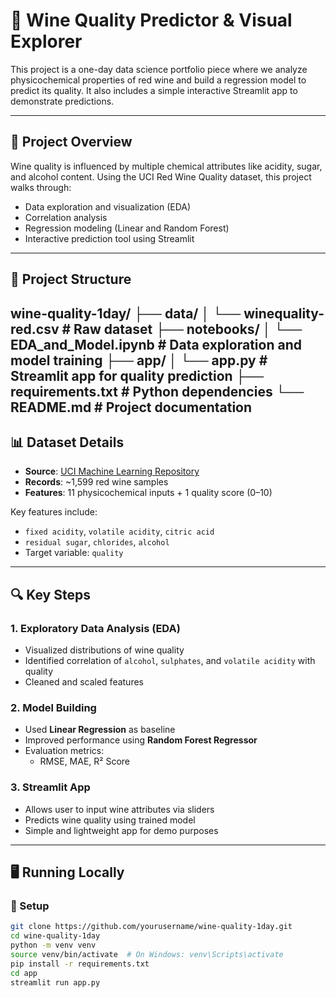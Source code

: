 # 🍷 Wine Quality Predictor & Visual Explorer

This project is a one-day data science portfolio piece where we analyze physicochemical properties of red wine and build a regression model to predict its quality. It also includes a simple interactive Streamlit app to demonstrate predictions.

---

## 🚀 Project Overview

Wine quality is influenced by multiple chemical attributes like acidity, sugar, and alcohol content. Using the UCI Red Wine Quality dataset, this project walks through:
- Data exploration and visualization (EDA)
- Correlation analysis
- Regression modeling (Linear and Random Forest)
- Interactive prediction tool using Streamlit

---

## 📁 Project Structure

wine-quality-1day/ ├── data/ │ └── winequality-red.csv # Raw dataset ├── notebooks/ │ └── EDA_and_Model.ipynb # Data exploration and model training ├── app/ │ └── app.py # Streamlit app for quality prediction ├── requirements.txt # Python dependencies └── README.md # Project documentation
---

## 📊 Dataset Details

- **Source**: [UCI Machine Learning Repository](https://archive.ics.uci.edu/ml/datasets/wine+quality)
- **Records**: ~1,599 red wine samples
- **Features**: 11 physicochemical inputs + 1 quality score (0–10)

Key features include:
- `fixed acidity`, `volatile acidity`, `citric acid`
- `residual sugar`, `chlorides`, `alcohol`
- Target variable: `quality`

---

## 🔍 Key Steps

### 1. Exploratory Data Analysis (EDA)
- Visualized distributions of wine quality
- Identified correlation of `alcohol`, `sulphates`, and `volatile acidity` with quality
- Cleaned and scaled features

### 2. Model Building
- Used **Linear Regression** as baseline
- Improved performance using **Random Forest Regressor**
- Evaluation metrics:
  - RMSE, MAE, R² Score

### 3. Streamlit App
- Allows user to input wine attributes via sliders
- Predicts wine quality using trained model
- Simple and lightweight app for demo purposes

---

## 🖥️ Running Locally

### 🔧 Setup
```bash
git clone https://github.com/yourusername/wine-quality-1day.git
cd wine-quality-1day
python -m venv venv
source venv/bin/activate  # On Windows: venv\Scripts\activate
pip install -r requirements.txt
cd app
streamlit run app.py
